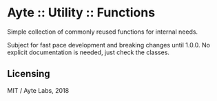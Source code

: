 # Ayte :: Utility :: Functions

Simple collection of commonly reused functions for internal needs.

Subject for fast pace development and breaking changes until 1.0.0. No
explicit documentation is needed, just check the classes.

## Licensing

MIT / Ayte Labs, 2018
